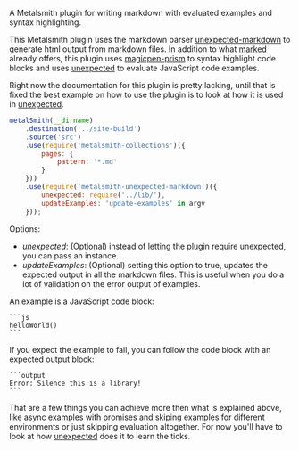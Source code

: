 A Metalsmith plugin for writing markdown with evaluated examples and
syntax highlighting.

This Metalsmith plugin uses the markdown parser
[unexpected-markdown](https://github.com/unexpectedjs/unexpected-markdown) to generate html output from
markdown files. In addition to what [marked](https://github.com/chjj/marked) already offers, this plugin
uses [magicpen-prism](,https://github.com/unexpectedjs/magicpen-prism)
to syntax highlight code blocks and uses
[unexpected](http://unexpectedjs.github.io/) to evaluate JavaScript
code examples.

Right now the documentation for this plugin is pretty lacking, until
that is fixed the best example on how to use the plugin is to look at
how it is used in
[unexpected](http://unexpectedjs.github.io/).

```js
metalSmith(__dirname)
    .destination('../site-build')
    .source('src')
    .use(require('metalsmith-collections')({
        pages: {
            pattern: '*.md'
        }
    }))
    .use(require('metalsmith-unexpected-markdown')({
        unexpected: require('../lib/'),
        updateExamples: 'update-examples' in argv
    }));
```

Options:

* _unexpected_: (Optional) instead of letting the plugin require
  unexpected, you can pass an instance.
* _updateExamples_: (Optional) setting this option to true, updates
  the expected output in all the markdown files. This is useful when
  you do a lot of validation on the error output of examples.

An example is a JavaScript code block:

    ```js
    helloWorld()
    ```

If you expect the example to fail, you can follow the code block with
an expected output block:

    ```output
    Error: Silence this is a library!
    ```

That are a few things you can achieve more then what is explained
above, like async examples with promises and skiping examples for
different environments or just skipping evaluation altogether. For now
you'll have to look at how
[unexpected](http://unexpectedjs.github.io/)
does it to learn the ticks.
